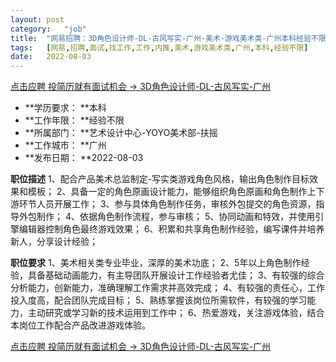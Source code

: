 ```yaml
---
layout:	post
category:	"job"
title:	"网易招聘：3D角色设计师-DL-古风写实-广州-美术-游戏美术类-广州本科经验不限"
tags:	[网易,招聘,面试,找工作,工作,内推,美术,游戏美术类,广州,本科,经验不限]
date:	2022-08-03
---
```


[点击应聘 投简历就有面试机会 -> 3D角色设计师-DL-古风写实-广州](http://mobile.bole.netease.com/bole/boleDetail?id=36530&employeeId=346f03c3cda5f04c&key=all)



- **学历要求： **本科
- **工作年限： **经验不限
- **所属部门： **艺术设计中心-YOYO美术部-扶摇
- **工作城市： **广州
- **发布日期： **2022-08-03



**职位描述**
1、配合产品美术总监制定-写实类游戏角色风格，输出角色制作目标效果和模板；
2、具备一定的角色原画设计能力，能够组织角色原画和角色制作上下游环节人员开展工作；
3、参与具体角色制作任务，审核外包提交的角色资源，指导外包制作；
4、依据角色制作流程，参与审核；
5、协同动画和特效，并使用引擎编辑器控制角色最终游戏效果；
6、积累和共享角色制作经验，编写课件并培养新人，分享设计经验；



**职位要求**
1、美术相关类专业毕业，深厚的美术功底；
2、5年以上角色制作经验，具备基础动画能力，有主导团队开展设计工作经验者尤佳；
3、有较强的综合分析能力，创新能力，准确理解工作需求并高效完成；
4、有较强的责任心，工作投入度高，配合团队完成目标；
5、熟练掌握该岗位所需软件，有较强的学习能力，主动研究或学习新的技术运用到工作中；
6、热爱游戏，关注游戏体验，结合本岗位工作配合产品改进游戏体验。



[点击应聘 投简历就有面试机会 -> 3D角色设计师-DL-古风写实-广州](http://mobile.bole.netease.com/bole/boleDetail?id=36530&employeeId=346f03c3cda5f04c&key=all)